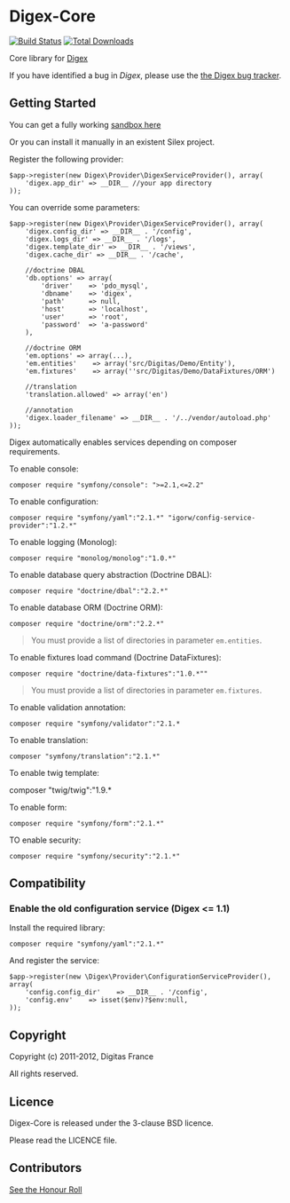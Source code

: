 Digex-Core
==========

[![Build Status](https://secure.travis-ci.org/digitas/digex-core.png)](http://travis-ci.org/digitas/digex-core)
[![Total Downloads](https://poser.pugx.org/digitas/digex-core/downloads.png)](https://packagist.org/packages/digitas/digex-core)

Core library for [Digex](https://github.com/digitas/digex)

If you have identified a bug in *Digex*, please use the [the Digex bug tracker](https://github.com/digitas/digex/issues).

Getting Started
---------------

You can get a fully working [sandbox here](https://github.com/digitas/digex)

Or you can install it manually in an existent Silex project.

Register the following provider:

    $app->register(new Digex\Provider\DigexServiceProvider(), array(
        'digex.app_dir' => __DIR__ //your app directory
    ));

You can override some parameters:

    $app->register(new Digex\Provider\DigexServiceProvider(), array(
        'digex.config_dir' => __DIR__ . '/config',
        'digex.logs_dir' => __DIR__ . '/logs',
        'digex.template_dir' => __DIR__ . '/views',
        'digex.cache_dir' => __DIR__ . '/cache',

        //doctrine DBAL
        'db.options' => array(
            'driver'    => 'pdo_mysql',
            'dbname'    => 'digex',
            'path'      => null,
            'host'      => 'localhost',
            'user'      => 'root',
            'password'  => 'a-password'
        ),

        //doctrine ORM
        'em.options' => array(...),
        'em.entities'    => array('src/Digitas/Demo/Entity'),
        'em.fixtures'    => array(''src/Digitas/Demo/DataFixtures/ORM')

        //translation
        'translation.allowed' => array('en')

        //annotation
        'digex.loader_filename' => __DIR__ . '/../vendor/autoload.php'
    ));

Digex automatically enables services depending on composer requirements.

To enable console:

    composer require "symfony/console": ">=2.1,<=2.2"

To enable configuration:

    composer require "symfony/yaml":"2.1.*" "igorw/config-service-provider":"1.2.*"

To enable logging (Monolog):

    composer require "monolog/monolog":"1.0.*"

To enable database query abstraction (Doctrine DBAL):

    composer require "doctrine/dbal":"2.2.*"

To enable database ORM (Doctrine ORM):

    composer require "doctrine/orm":"2.2.*"

> You must provide a list of directories in parameter `em.entities`.

To enable fixtures load command (Doctrine DataFixtures):

    composer require "doctrine/data-fixtures":"1.0.*""

> You must provide a list of directories in parameter `em.fixtures`.

To enable validation annotation:

    composer require "symfony/validator":"2.1.*

To enable translation:

    composer "symfony/translation":"2.1.*"

To enable twig template:

   composer "twig/twig":"1.9.*

To enable form:

    composer require "symfony/form":"2.1.*"

TO enable security:

    composer require "symfony/security":"2.1.*"

Compatibility
-------------

### Enable the old configuration service (Digex <= 1.1)

Install the required library:

    composer require "symfony/yaml":"2.1.*"

And register the service:

    $app->register(new \Digex\Provider\ConfigurationServiceProvider(), array(
        'config.config_dir'    => __DIR__ . '/config',
        'config.env'    => isset($env)?$env:null,
    ));

Copyright
---------

Copyright (c) 2011-2012, Digitas France

All rights reserved.

Licence
-------

Digex-Core is released under the 3-clause BSD licence.

Please read the LICENCE file.

Contributors
------------

[See the Honour Roll](https://github.com/digitas/digex-core/graphs/contributors)
